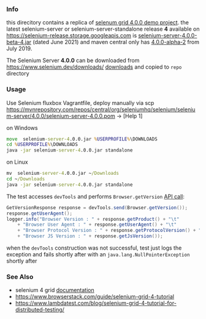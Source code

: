### Info

this direcitory contains a replica of [selenum grid 4.0.0 demo project](https://github.com/melih91/selenium-grid-demo). the latest selenium-server or selenium-server-standalone release __4__ available on https://selenium-release.storage.googleapis.com 
is [selenium-server-4.0.0-beta-4.jar](https://selenium-release.storage.googleapis.com/4.0-beta-4/selenium-server-4.0.0-beta-4.jar) (dated June 2021)
and maven central only has [4.0.0-alpha-2](https://mvnrepository.com/artifact/org.seleniumhq.selenium/selenium-server/4.0.0-alpha-2) from July 2019.

The Selenium Server __4.0.0__ can be downloaded from https://www.selenium.dev/downloads/ [downloads](https://github.com/SeleniumHQ/selenium/releases/download/selenium-4.0.0/selenium-server-4.0.0.jar)
and copied to `repo` directory

### Usage

Use Selenium fluxbox Vagrantfile, deploy manually via scp
https://mvnrepository.com/repos/central/org/seleniumhq/selenium/selenium-server/4.0.0/selenium-server-4.0.0.pom -> [Help 1]

on Windows
```cmd
move  selenium-server-4.0.0.jar %USERPROFILE%\DOWNLOADS
cd %USERPROFILE%\DOWNLOADS
java -jar selenium-server-4.0.0.jar standalone
```
on Linux

```cmd
mv  selenium-server-4.0.0.jar ~/Downloads
cd ~/Downloads
java -jar selenium-server-4.0.0.jar standalone
```
The test accesses `devTools` and performs `Browser.getVersion` [API call](https://chromedevtools.github.io/devtools-protocol/tot/Browser/#method-getVersion):
```java
GetVersionResponse response = devTools.send(Browser.getVersion());
response.getUserAgent();
logger.info("Browser Version : " + response.getProduct() + "\t"
    + "Browser User Agent : " + response.getUserAgent() + "\t"
    + "Browser Protocol Version : " + response.getProtocolVersion() + "\t"
    + "Browser JS Version : " + response.getJsVersion());
```
when the `devTools` construction was not successful, test just logs the exception and fails shortly after with an `java.lang.NullPointerException` shortly after

### See Also

 * selenium 4 grid [documentation](https://www.selenium.dev/documentation/grid/)
 * https://www.browserstack.com/guide/selenium-grid-4-tutorial
 * https://www.lambdatest.com/blog/selenium-grid-4-tutorial-for-distributed-testing/

